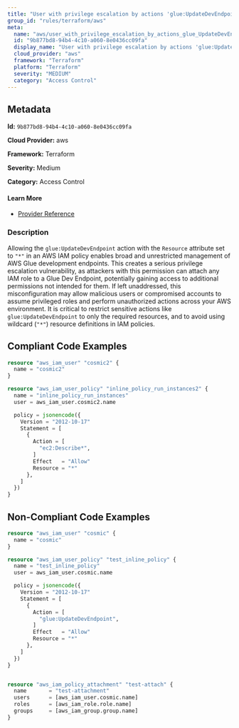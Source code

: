 ```yaml
---
title: "User with privilege escalation by actions 'glue:UpdateDevEndpoint'"
group_id: "rules/terraform/aws"
meta:
  name: "aws/user_with_privilege_escalation_by_actions_glue_UpdateDevEndpoint"
  id: "9b877bd8-94b4-4c10-a060-8e0436cc09fa"
  display_name: "User with privilege escalation by actions 'glue:UpdateDevEndpoint'"
  cloud_provider: "aws"
  framework: "Terraform"
  platform: "Terraform"
  severity: "MEDIUM"
  category: "Access Control"
---
```

## Metadata

**Id:** `9b877bd8-94b4-4c10-a060-8e0436cc09fa`

**Cloud Provider:** aws

**Framework:** Terraform

**Severity:** Medium

**Category:** Access Control

#### Learn More

 - [Provider Reference](https://registry.terraform.io/providers/hashicorp/aws/latest/docs/resources/iam_user_policy#policy)

### Description

 Allowing the `glue:UpdateDevEndpoint` action with the `Resource` attribute set to `"*"` in an AWS IAM policy enables broad and unrestricted management of AWS Glue development endpoints. This creates a serious privilege escalation vulnerability, as attackers with this permission can attach any IAM role to a Glue Dev Endpoint, potentially gaining access to additional permissions not intended for them. If left unaddressed, this misconfiguration may allow malicious users or compromised accounts to assume privileged roles and perform unauthorized actions across your AWS environment. It is critical to restrict sensitive actions like `glue:UpdateDevEndpoint` to only the required resources, and to avoid using wildcard (`"*"`) resource definitions in IAM policies.


## Compliant Code Examples
```terraform
resource "aws_iam_user" "cosmic2" {
  name = "cosmic2"
}

resource "aws_iam_user_policy" "inline_policy_run_instances2" {
  name = "inline_policy_run_instances"
  user = aws_iam_user.cosmic2.name

  policy = jsonencode({
    Version = "2012-10-17"
    Statement = [
      {
        Action = [
          "ec2:Describe*",
        ]
        Effect   = "Allow"
        Resource = "*"
      },
    ]
  })
}

```
## Non-Compliant Code Examples
```terraform
resource "aws_iam_user" "cosmic" {
  name = "cosmic"
}

resource "aws_iam_user_policy" "test_inline_policy" {
  name = "test_inline_policy"
  user = aws_iam_user.cosmic.name

  policy = jsonencode({
    Version = "2012-10-17"
    Statement = [
      {
        Action = [
          "glue:UpdateDevEndpoint",
        ]
        Effect   = "Allow"
        Resource = "*"
      },
    ]
  })
}


resource "aws_iam_policy_attachment" "test-attach" {
  name       = "test-attachment"
  users      = [aws_iam_user.cosmic.name]
  roles      = [aws_iam_role.role.name]
  groups     = [aws_iam_group.group.name]
}
```